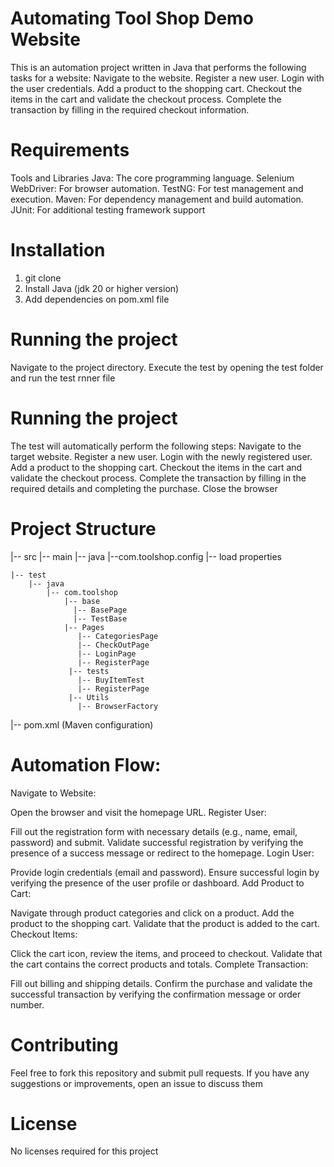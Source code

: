 # Automating Tool Shop Demo Website
This is an automation project written in Java that performs the following tasks for a website:
Navigate to the website.
Register a new user.
Login with the user credentials.
Add a product to the shopping cart.
Checkout the items in the cart and validate the checkout process.
Complete the transaction by filling in the required checkout information. 

# Requirements
Tools and Libraries
Java: The core programming language.
Selenium WebDriver: For browser automation.
TestNG: For test management and execution.
Maven: For dependency management and build automation.
JUnit: For additional testing framework support

# Installation
1. git clone <repository-url>
2. Install Java (jdk 20 or higher version)
3. Add dependencies on pom.xml file

# Running the project
Navigate to the project directory.
Execute the test by opening the test folder and run the test rnner file

# Running the project
The test will automatically perform the following steps:
Navigate to the target website.
Register a new user.
Login with the newly registered user.
Add a product to the shopping cart.
Checkout the items in the cart and validate the checkout process.
Complete the transaction by filling in the required details and completing the purchase.
Close the browser 

# Project Structure

|-- src
    |-- main
        |-- java
            |--com.toolshop.config
                |-- load properties
                
    |-- test
        |-- java
            |-- com.toolshop
                |-- base 
                  |-- BasePage
                  |-- TestBase
                |-- Pages
                   |-- CategoriesPage
                   |-- CheckOutPage
                   |-- LoginPage
                   |-- RegisterPage
                 |-- tests
                   |-- BuyItemTest
                   |-- RegisterPage
                 |-- Utils
                   |-- BrowserFactory
|-- pom.xml (Maven configuration)

# Automation Flow:
Navigate to Website:

Open the browser and visit the homepage URL.
Register User:

Fill out the registration form with necessary details (e.g., name, email, password) and submit.
Validate successful registration by verifying the presence of a success message or redirect to the homepage.
Login User:

Provide login credentials (email and password).
Ensure successful login by verifying the presence of the user profile or dashboard.
Add Product to Cart:

Navigate through product categories and click on a product.
Add the product to the shopping cart.
Validate that the product is added to the cart.
Checkout Items:

Click the cart icon, review the items, and proceed to checkout.
Validate that the cart contains the correct products and totals.
Complete Transaction:

Fill out billing and shipping details.
Confirm the purchase and validate the successful transaction by verifying the confirmation message or order number.

# Contributing
Feel free to fork this repository and submit pull requests. If you have any suggestions or improvements, open an issue to discuss them

# License
No licenses required for this project






